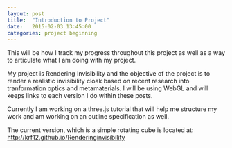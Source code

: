 ```yaml
---
layout: post
title:  "Introduction to Project"
date:   2015-02-03 13:45:00
categories: project beginning
---
```

This will be how I track my progress throughout this project as well as a way to
articulate what I am doing with my project.

My project is Rendering Invisibility and the objective of the project is to render
a realistic invisibility cloak based on recent research into tranformation optics
and metamaterials. I will be using WebGL and will keeps links to each version I do
within these posts.

Currently I am working on a three.js tutorial that will help me structure my work
and am working on an outline specification as well.

The current version, which is a simple rotating cube is located at:
http://krf12.github.io/Renderinginvisibility
